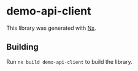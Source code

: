 # demo-api-client

This library was generated with [Nx](https://nx.dev).

## Building

Run `nx build demo-api-client` to build the library.
